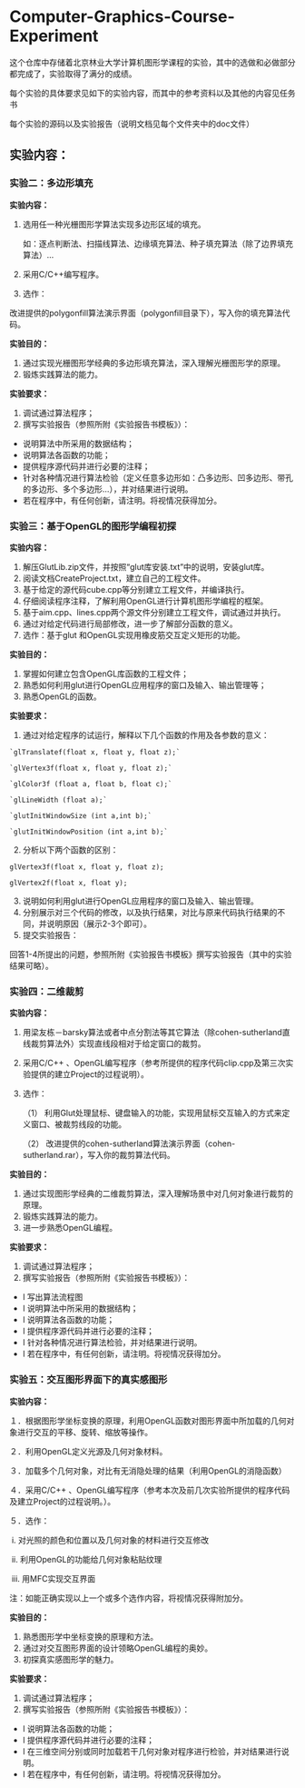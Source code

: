 # Computer-Graphics-Course-Experiment
这个仓库中存储着北京林业大学计算机图形学课程的实验，其中的选做和必做部分都完成了，实验取得了满分的成绩。

每个实验的具体要求见如下的实验内容，而其中的参考资料以及其他的内容见任务书

每个实验的源码以及实验报告（说明文档见每个文件夹中的doc文件）

## 实验内容：

### 实验二：多边形填充

**实验内容：**

1. 选用任一种光栅图形学算法实现多边形区域的填充。

   如：逐点判断法、扫描线算法、边缘填充算法、种子填充算法（除了边界填充算法）…

2.  采用C/C++编写程序。

3.  选作：

   改进提供的polygonfill算法演示界面（polygonfill目录下），写入你的填充算法代码。

**实验目的：**

1. 通过实现光栅图形学经典的多边形填充算法，深入理解光栅图形学的原理。
2.  锻炼实践算法的能力。

**实验要求：**

1. 调试通过算法程序；
2. 撰写实验报告（参照所附《实验报告书模板》）：

- 说明算法中所采用的数据结构；
-  说明算法各函数的功能；
- 提供程序源代码并进行必要的注释；
- 针对各种情况进行算法检验（定义任意多边形如：凸多边形、凹多边形、带孔的多边形、多个多边形…），并对结果进行说明。
- 若在程序中，有任何创新，请注明。将视情况获得加分。

### 实验三：基于OpenGL的图形学编程初探

**实验内容：**

1. 解压GlutLib.zip文件，并按照“glut库安装.txt”中的说明，安装glut库。
2. 阅读文档CreateProject.txt，建立自己的工程文件。
3. 基于给定的源代码cube.cpp等分别建立工程文件，并编译执行。
4. 仔细阅读程序注释，了解利用OpenGL进行计算机图形学编程的框架。
5. 基于aim.cpp、lines.cpp两个源文件分别建立工程文件，调试通过并执行。
6. 通过对给定代码进行局部修改，进一步了解部分函数的意义。
7. 选作：基于glut 和OpenGL实现用橡皮筋交互定义矩形的功能。

**实验目的：**

1. 掌握如何建立包含OpenGL库函数的工程文件；
2. 熟悉如何利用glut进行OpenGL应用程序的窗口及输入、输出管理等；
3. 熟悉OpenGL的函数。

**实验要求：**

1. 通过对给定程序的试运行，解释以下几个函数的作用及各参数的意义：

```
`glTranslatef(float x, float y, float z);`

`glVertex3f(float x, float y, float z);`

`glColor3f (float a, float b, float c);`

`glLineWidth (float a);`

`glutInitWindowSize (int a,int b);`

`glutInitWindowPosition (int a,int b);`
```

2. 分析以下两个函数的区别：

```
glVertex3f(float x, float y, float z);

glVertex2f(float x, float y);
```

3. 说明如何利用glut进行OpenGL应用程序的窗口及输入、输出管理。
4. 分别展示对三个代码的修改，以及执行结果，对比与原来代码执行结果的不同，并说明原因（展示2-3个即可）。
5. 提交实验报告： 

回答1-4所提出的问题，参照所附《实验报告书模板》撰写实验报告（其中的实验结果可略）。

### 实验四：二维裁剪

**实验内容：**

1. 用梁友栋－barsky算法或者中点分割法等其它算法（除cohen-sutherland直线裁剪算法外）实现直线段相对于给定窗口的裁剪。

2. 采用C/C++ 、OpenGL编写程序（参考所提供的程序代码clip.cpp及第三次实验提供的建立Project的过程说明）。

3. 选作：

   （1）      利用Glut处理鼠标、键盘输入的功能，实现用鼠标交互输入的方式来定义窗口、被裁剪线段的功能。

   （2）      改进提供的cohen-sutherland算法演示界面（cohen-sutherland.rar），写入你的裁剪算法代码。

**实验目的：**

1. 通过实现图形学经典的二维裁剪算法，深入理解场景中对几何对象进行裁剪的原理。
2. 锻炼实践算法的能力。
3. 进一步熟悉OpenGL编程。

**实验要求：**

1. 调试通过算法程序；
2. 撰写实验报告（参照所附《实验报告书模板》）：

- l 写出算法流程图
- l 说明算法中所采用的数据结构；
- l 说明算法各函数的功能；
- l 提供程序源代码并进行必要的注释；
- l 针对各种情况进行算法检验，并对结果进行说明。
- l 若在程序中，有任何创新，请注明。将视情况获得加分。

### 实验五：交互图形界面下的真实感图形

**实验内容：**

１．根据图形学坐标变换的原理，利用OpenGL函数对图形界面中所加载的几何对象进行交互的平移、旋转、缩放等操作。

２．利用OpenGL定义光源及几何对象材料。

３．加载多个几何对象，对比有无消隐处理的结果（利用OpenGL的消隐函数）

４．采用C/C++ 、OpenGL编写程序（参考本次及前几次实验所提供的程序代码及建立Project的过程说明。）。

５．选作：

​           i.      对光照的颜色和位置以及几何对象的材料进行交互修改

​          ii.      利用OpenGL的功能给几何对象粘贴纹理

​         iii.      用MFC实现交互界面

注：如能正确实现以上一个或多个选作内容，将视情况获得附加分。

**实验目的：**

1. 熟悉图形学中坐标变换的原理和方法。
2. 通过对交互图形界面的设计领略OpenGL编程的奥妙。
3. 初探真实感图形学的魅力。

**实验要求：**

1. 调试通过算法程序；
2. 撰写实验报告（参照所附《实验报告书模板》）：

- l 说明算法各函数的功能；
- l 提供程序源代码并进行必要的注释；
- l 在三维空间分别或同时加载若干几何对象对程序进行检验，并对结果进行说明。
- l 若在程序中，有任何创新，请注明。将视情况获得加分。
